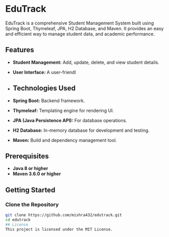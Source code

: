 # EduTrack


EduTrack is a comprehensive Student Management System built using Spring Boot, Thymeleaf, JPA, H2 Database, and Maven. It provides an easy and efficient way to manage student data, and academic performance.

## Features

- **Student Management:** Add, update, delete, and view student details.
- **User Interface:** A user-friendl
- ## Technologies Used

- **Spring Boot:** Backend framework.
- **Thymeleaf:** Templating engine for rendering UI.
- **JPA (Java Persistence API):** For database operations.
- **H2 Database:** In-memory database for development and testing.
- **Maven:** Build and dependency management tool.

## Prerequisites

- **Java 8 or higher**
- **Maven 3.6.0 or higher**

## Getting Started

### Clone the Repository

```bash
git clone https://github.com/mishra432/edutrack.git
cd edutrack
## License
This project is licensed under the MIT License.

